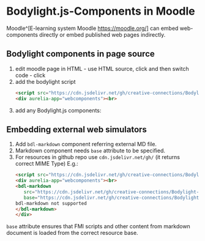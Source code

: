 # Bodylight.js-Components in Moodle

Moodle^[E-learning system Moodle https://moodle.org/] can embed web-components directly or embed published web pages indirectly.

## Bodylight components in page source

1. edit moodle page in HTML - use HTML source, click <i class="fa fa-level-down"></i> and then switch code - click <i class="fa fa-code"></i>
2. add the bodylight script
   ```html
   <script src="https://cdn.jsdelivr.net/gh/creative-connections/Bodylight.js-Components/dist/bodylight.bundle.js"></script>
   <div aurelia-app="webcomponents"><br>
   ```
3. add any Bodylight.js components:
   
## Embedding external web simulators

1. Add `bdl-markdown` component referring external MD file.
2. Markdown component needs `base` attribute to be specified.
3. For resources in github repo use `cdn.jsdelivr.net/gh/` (it returns correct MIME Type)
E.g.:
   ```html
   <script src="https://cdn.jsdelivr.net/gh/creative-connections/Bodylight.js-Components/dist/bodylight.bundle.js"></script>
   <div aurelia-app="webcomponents"><br>   
   <bdl-markdown 
      src="https://cdn.jsdelivr.net/gh/creative-connections/Bodylight-Scenarios@master/hemodynamics/index.cs.md" 
      base="https://cdn.jsdelivr.net/gh/creative-connections/Bodylight-Scenarios@master/">
   bdl-markdown not supported
   </bdl-markdown>
   </div>
   ```
`base` attribute ensures that FMI scripts and other content from markdown document is loaded from the correct resource base. 


